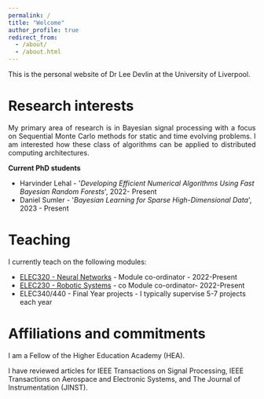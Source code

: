 ```yaml
---
permalink: /
title: "Welcome"
author_profile: true
redirect_from: 
  - /about/
  - /about.html
---
```


This is the personal website of Dr Lee Devlin at the University of Liverpool. 

Research interests
======
<p align="justify"> My primary area of research is in Bayesian signal processing with a focus on Sequential Monte Carlo methods for static and time evolving problems. I am interested how these class of algorithms can be applied to distributed computing architectures. </p>

**Current PhD students**
* Harvinder Lehal - '_Developing Efficient Numerical Algorithms Using Fast Bayesian Random Forests_',  2022- Present
* Daniel Sumler - '_Bayesian Learning for Sparse High-Dimensional Data_', 2023 - Present 

Teaching
======
I currently teach on the following modules:
* [ELEC320 - Neural Networks](https://tulip.liv.ac.uk/mods/student/ELEC320_202425.htm) - Module co-ordinator - 2022-Present
* [ELEC230 - Robotic Systems]((https://www.liverpool.ac.uk/info/portal/pls/portal/tulwwwmerge.mergepage?p_template=m_ee&p_tulipproc=moddets&p_params=%3Fp_module_id%3D200215)) - co Module co-ordinator- 2022-Present
* ELEC340/440 - Final Year projects - I typically supervise 5-7 projects each year

Affiliations and commitments
======
I am a Fellow of the Higher Education Academy (HEA).

I have reviewed articles for IEEE Transactions on Signal Processing, IEEE Transactions on Aerospace and Electronic Systems, and The Journal of Instrumentation (JINST).
